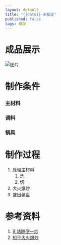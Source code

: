 ```yaml
---
layout: default
title: "{{date}}-未指定"
published: false
tags: 模板
---
```


# 成品展示

![图片]()

# 制作条件

### 主材料

### 调料

### 锅具

# 制作过程

1. 处理主材料
   1. 洗
   2. 切
2. 大火爆炒
3. 盛出装盘

# 参考资料

1. [B 站随便一炒](https://www.bilibili.com/)
2. [知乎大火爆炒](https://www.zhihu.com/explore)
